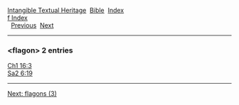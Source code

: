[Intangible Textual Heritage](../../index)  [Bible](../index) 
[Index](index)   
[f Index](_f_)  
  [Previous](c04289)  [Next](c04291) 

------------------------------------------------------------------------

### &lt;flagon&gt; 2 entries

[Ch1 16:3](../kjv/ch1016.htm#003)  
[Sa2 6:19](../kjv/sa2006.htm#019)  

------------------------------------------------------------------------

[Next: flagons (3)](c04291)
